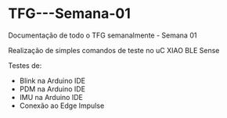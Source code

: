 # TFG---Semana-01

Documentação de todo o TFG semanalmente - Semana 01

Realização de simples comandos de teste no uC XIAO BLE Sense

Testes de:
- Blink na Arduino IDE
- PDM na Arduino IDE
- IMU na Arduino IDE
- Conexão ao Edge Impulse
